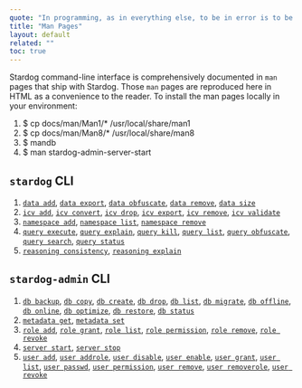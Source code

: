 ```yaml
---
quote: "In programming, as in everything else, to be in error is to be reborn."
title: "Man Pages"
layout: default
related: ""
toc: true
---
```


Stardog command-line interface is comprehensively documented in `man` pages that ship with Stardog. Those `man` pages are reproduced here in HTML as a convenience to the reader.  To install the man pages locally in your environment:

1.   $ cp docs/man/Man1/* /usr/local/share/man1
2.   $ cp docs/man/Man8/* /usr/local/share/man8
3.   $ mandb
4.   $ man stardog-admin-server-start


## `stardog` CLI

1. [`data add`](/man/data-add.html), [`data export`](/man/data-export.html), [`data obfuscate`](/man/data-obfuscate.html), [`data remove`](/man/data-remove.html), [`data size`](/man/data-size.html)
2. [`icv add`](/man/icv-add.html), [`icv convert`](/man/icv-convert.html), [`icv drop`](/man/icv-drop.html), [`icv export`](/man/icv-export.html), [`icv remove`](/man/icv-remove.html), [`icv validate`](/man/icv-validate.html)
3. [`namespace add`](/man/namespace-add.html), [`namespace list`](/man/namespace-list.html), [`namespace remove`](/man/namespace-remove.html)
4. [`query execute`](/man/query-execute.html), [`query explain`](/man/query-explain.html), [`query kill`](/man/query-kill.html), [`query list`](/man/query-list.html), [`query obfuscate`](/man/query-obfuscate.html), [`query search`](/man/query-search.html), [`query status`](/man/query-status.html)
5. [`reasoning consistency`](/man/reasoning-consistency.html), [`reasoning explain`](/man/reasoning-explain.html)

## `stardog-admin` CLI

1. [`db backup`](/man/db-backup.html), [`db copy`](/man/db-copy.html), [`db create`](/man/db-create.html), [`db drop`](/man/db-drop.html), [`db list`](/man/db-list.html), [`db migrate`](/man/db-migrate.html), [`db offline`](/man/db-offline.html), [`db online`](/man/db-online.html), [`db optimize`](/man/db-optimize.html), [`db restore`](/man/db-restore.html), [`db status`](/man/db-status.html)
2. [`metadata get`](/man/metadata-get.html), [`metadata set`](/man/metadata-set.html)
3. [`role add`](/man/role-add.html), [`role grant`](/man/role-grant.html), [`role list`](/man/role-list.html), [`role permission`](/man/role-permission.html), [`role remove`](/man/role-remove.html), [`role revoke`](/man/role-revoke.html)
4. [`server start`](/man/server-start.html), [`server stop`](/man/server-stop.html)
5. [`user add`](/man/user-add.html), [`user addrole`](/man/user-addrole.html), [`user disable`](/man/user-disable.html), [`user enable`](/man/user-enable.html), [`user grant`](/man/user-grant.html), [`user list`](/man/user-list.html), [`user passwd`](/man/user-passwd.html), [`user permission`](/man/user-permission.html), [`user remove`](/man/user-remove.html), [`user removerole`](/man/user-removerole.html), [`user revoke`](/man/user-revoke.html)
